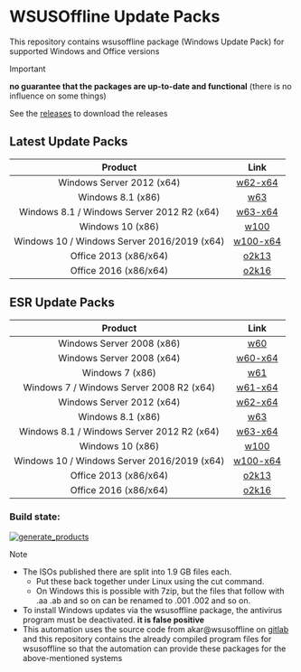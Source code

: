 # WSUSOffline Update Packs
This repository contains wsusoffline package (Windows Update Pack) for supported Windows and Office versions

> [!IMPORTANT]
> **no guarantee that the packages are up-to-date and functional**
> (there is no influence on some things)

See the [releases](https://github.com/LizenzFass78851/wsusofflineupdatepacks/releases) to download the releases

## Latest Update Packs
| Product | Link |
|:------------------:|:--------------:|
| Windows Server 2012 (x64) | [w62-x64](https://github.com/LizenzFass78851/wsusofflineupdatepacks/releases/tag/latest-w62-x64) |
| Windows 8.1 (x86) | [w63](https://github.com/LizenzFass78851/wsusofflineupdatepacks/releases/tag/latest-w63) |
| Windows 8.1 / Windows Server 2012 R2 (x64) | [w63-x64](https://github.com/LizenzFass78851/wsusofflineupdatepacks/releases/tag/latest-w63-x64) |
| Windows 10 (x86) | [w100](https://github.com/LizenzFass78851/wsusofflineupdatepacks/releases/tag/latest-w100) |
| Windows 10 / Windows Server 2016/2019 (x64) | [w100-x64](https://github.com/LizenzFass78851/wsusofflineupdatepacks/releases/tag/latest-w100-x64) |
| Office 2013 (x86/x64) | [o2k13](https://github.com/LizenzFass78851/wsusofflineupdatepacks/releases/tag/latest-o2k13) |
| Office 2016 (x86/x64) | [o2k16](https://github.com/LizenzFass78851/wsusofflineupdatepacks/releases/tag/latest-o2k16) |

## ESR Update Packs
| Product | Link |
|:------------------:|:--------------:|
| Windows Server 2008 (x86) | [w60](https://github.com/LizenzFass78851/wsusofflineupdatepacks/releases/tag/esr-w60) |
| Windows Server 2008 (x64) | [w60-x64](https://github.com/LizenzFass78851/wsusofflineupdatepacks/releases/tag/esr-w60-x64) |
| Windows 7 (x86) | [w61](https://github.com/LizenzFass78851/wsusofflineupdatepacks/releases/tag/esr-w61) |
| Windows 7 / Windows Server 2008 R2 (x64) | [w61-x64](https://github.com/LizenzFass78851/wsusofflineupdatepacks/releases/tag/esr-w61-x64) |
| Windows Server 2012 (x64) | [w62-x64](https://github.com/LizenzFass78851/wsusofflineupdatepacks/releases/tag/esr-w62-x64) |
| Windows 8.1 (x86) | [w63](https://github.com/LizenzFass78851/wsusofflineupdatepacks/releases/tag/esr-w63) |
| Windows 8.1 / Windows Server 2012 R2 (x64) | [w63-x64](https://github.com/LizenzFass78851/wsusofflineupdatepacks/releases/tag/esr-w63-x64) |
| Windows 10 (x86) | [w100](https://github.com/LizenzFass78851/wsusofflineupdatepacks/releases/tag/esr-w100) |
| Windows 10 / Windows Server 2016/2019 (x64) | [w100-x64](https://github.com/LizenzFass78851/wsusofflineupdatepacks/releases/tag/esr-w100-x64) |
| Office 2013 (x86/x64) | [o2k13](https://github.com/LizenzFass78851/wsusofflineupdatepacks/releases/tag/esr-o2k13) |
| Office 2016 (x86/x64) | [o2k16](https://github.com/LizenzFass78851/wsusofflineupdatepacks/releases/tag/esr-o2k16) |

### Build state: 
[![generate_products](https://github.com/LizenzFass78851/wsusofflineupdatepacks/actions/workflows/generate_products.yml/badge.svg?branch=main)](https://github.com/LizenzFass78851/wsusofflineupdatepacks/actions/workflows/generate_products.yml)

> [!NOTE]
> - The ISOs published there are split into 1.9 GB files each.
>   - Put these back together under Linux using the cut command.
>   - On Windows this is possible with 7zip, but the files that follow with .aa .ab and so on can be renamed to .001 .002 and so on.
> - To install Windows updates via the wsusoffline package, the antivirus program must be deactivated. **it is false positive**
> - This automation uses the source code from akar@wsusoffline on [gitlab](https://gitlab.com/wsusoffline/wsusoffline) and this repository contains the already compiled program files for wsusoffline so that the automation can provide these packages for the above-mentioned systems
